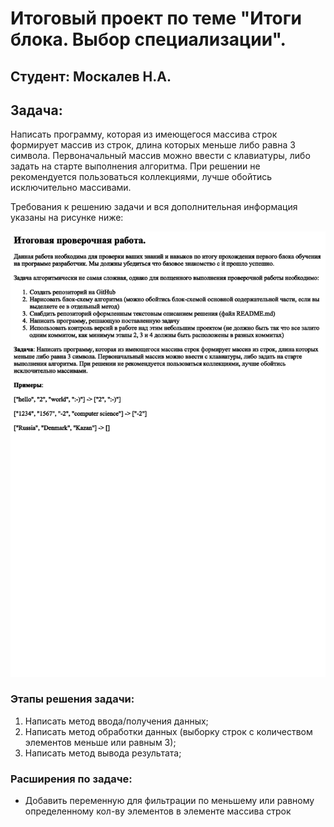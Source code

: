 # Итоговый проект по теме "Итоги блока. Выбор специализации".

## Студент: Москалев Н.А.

## Задача:
Написать программу, которая из имеющегося массива строк формирует массив из строк, длина которых меньше либо равна 3 символа. Первоначальный массив можно ввести с клавиатуры, либо задать на старте выполнения алгоритма. При решении не рекомендуется пользоваться коллекциями, лучше обойтись исключительно массивами.

Требования к решению задачи и вся дополнительная информация указаны на рисунке ниже:

![Задача на итоговый проект](FinalTask.png "картинка с сайта GeekBrains")

### Этапы решения задачи:

1. Написать метод ввода/получения данных;
2. Написать метод обработки данных (выборку строк с количеством элементов меньше или равным 3);
3. Написать метод вывода результата;

### Расширения по задаче:
* Добавить переменную для фильтрации по меньшему или равному определенному кол-ву элементов в элементе массива строк